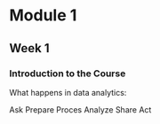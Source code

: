 # Module 1

## Week 1

### Introduction to the Course

What happens in data analytics:

Ask
Prepare
Proces
Analyze
Share
Act
